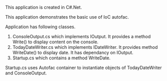 This application is created in C#.Net.

This application demonstrates the basic use of IoC autofac.

Application has following classes. 

1. ConsoleOutput.cs which implements IOutput. It provides a method Write() to display content on the console. 
2. TodayDateWriter.cs which implements IDateWriter. It provides method WriteDate() to display date. It has dependancy on IOutput. 
3. Startup.cs which contains a method WriteDate.

Startup.cs uses Autofac container to instantiate objects of TodayDateWriter and ConsoleOutput.